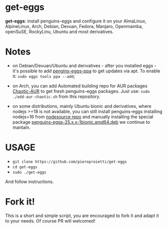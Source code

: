 # get-eggs

**get-eggs**: install penguins-eggs and configure it on your AlmaLinux, AlpineLinux, Arch, Debian, Devuan, Fedora, Manjaro, Openmamba, openSuSE, RockyLinu, Ubuntu and most derivatives.

# Notes
* on Debian/Devuan/Ubuntu and derivatives - after you installed eggs - it's possible to add  [pengins-eggs-ppa](https://github.com/pieroproietti/penguins-eggs-ppa) to get updates via apt. To enable it: `sudo eggs tools ppa --add`;

* on Arch, you can add Automated building repo for AUR packages [Chaotic-AUR](https://aur.chaotic.cx/) to get fresh penguins-eggs packages. Just use: `sudo ./add-aur-chaotic.sh` from this repository.

* on some distributions, mainly Ubuntu bionic and derivatives, where nodejs >=18 is not available, you can still install penguins-eggs installing nodejs=16 from [nodesource repo](https://github.com/nodesource/distributions?tab=readme-ov-file#debian-and-ubuntu-based-distributions) and manually installing  the special package [penguins-eggs-25.x.x-1bionic.amd64.deb](https://penguins-eggs.net/basket/index.php/packages/?p=packages%2Fdebs) we continue to mantain.

# USAGE

* `git clone https://github.com/pieroproietti/get-eggs`
* `cd get-eggs`
* `sudo ./get-eggs`

And follow instructions.

# Fork it!
This is a short and simple script, you are encouraged to fork it and adapt it to your needs. Of course PR will welcomed!